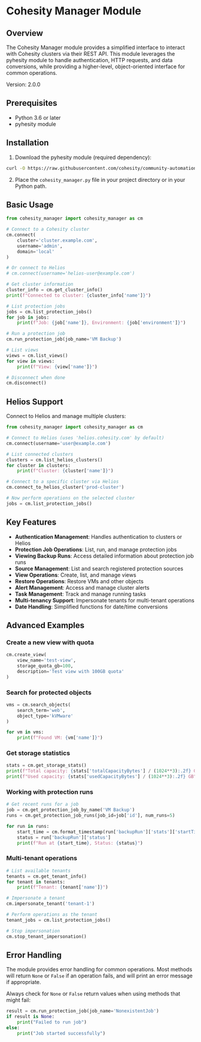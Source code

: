# Cohesity Manager Module

## Overview

The Cohesity Manager module provides a simplified interface to interact with Cohesity clusters via their REST API. This module leverages the pyhesity module to handle authentication, HTTP requests, and data conversions, while providing a higher-level, object-oriented interface for common operations.

Version: 2.0.0

## Prerequisites

- Python 3.6 or later
- pyhesity module

## Installation

1. Download the pyhesity module (required dependency):

```bash
curl -O https://raw.githubusercontent.com/cohesity/community-automation-samples/main/python/pyhesity/pyhesity.py
```

2. Place the `cohesity_manager.py` file in your project directory or in your Python path.

## Basic Usage

```python
from cohesity_manager import cohesity_manager as cm

# Connect to a Cohesity cluster
cm.connect(
    cluster='cluster.example.com',
    username='admin',
    domain='local'
)

# Or connect to Helios
# cm.connect(username='helios-user@example.com')

# Get cluster information
cluster_info = cm.get_cluster_info()
print(f"Connected to cluster: {cluster_info['name']}")

# List protection jobs
jobs = cm.list_protection_jobs()
for job in jobs:
    print(f"Job: {job['name']}, Environment: {job['environment']}")

# Run a protection job
cm.run_protection_job(job_name='VM Backup')

# List views
views = cm.list_views()
for view in views:
    print(f"View: {view['name']}")

# Disconnect when done
cm.disconnect()
```

## Helios Support

Connect to Helios and manage multiple clusters:

```python
from cohesity_manager import cohesity_manager as cm

# Connect to Helios (uses 'helios.cohesity.com' by default)
cm.connect(username='user@example.com')

# List connected clusters
clusters = cm.list_helios_clusters()
for cluster in clusters:
    print(f"Cluster: {cluster['name']}")

# Connect to a specific cluster via Helios
cm.connect_to_helios_cluster('prod-cluster')

# Now perform operations on the selected cluster
jobs = cm.list_protection_jobs()
```

## Key Features

- **Authentication Management**: Handles authentication to clusters or Helios
- **Protection Job Operations**: List, run, and manage protection jobs
- **Viewing Backup Runs**: Access detailed information about protection job runs
- **Source Management**: List and search registered protection sources
- **View Operations**: Create, list, and manage views
- **Restore Operations**: Restore VMs and other objects
- **Alert Management**: Access and manage cluster alerts
- **Task Management**: Track and manage running tasks
- **Multi-tenancy Support**: Impersonate tenants for multi-tenant operations
- **Date Handling**: Simplified functions for date/time conversions

## Advanced Examples

### Create a new view with quota

```python
cm.create_view(
    view_name='test-view',
    storage_quota_gb=100,
    description='Test view with 100GB quota'
)
```

### Search for protected objects

```python
vms = cm.search_objects(
    search_term='web',
    object_type='kVMware'
)

for vm in vms:
    print(f"Found VM: {vm['name']}")
```

### Get storage statistics

```python
stats = cm.get_storage_stats()
print(f"Total capacity: {stats['totalCapacityBytes'] / (1024**3):.2f} GB")
print(f"Used capacity: {stats['usedCapacityBytes'] / (1024**3):.2f} GB")
```

### Working with protection runs

```python
# Get recent runs for a job
job = cm.get_protection_job_by_name('VM Backup')
runs = cm.get_protection_job_runs(job_id=job['id'], num_runs=5)

for run in runs:
    start_time = cm.format_timestamp(run['backupRun']['stats']['startTimeUsecs'])
    status = run['backupRun']['status']
    print(f"Run at {start_time}, Status: {status}")
```

### Multi-tenant operations

```python
# List available tenants
tenants = cm.get_tenant_info()
for tenant in tenants:
    print(f"Tenant: {tenant['name']}")

# Impersonate a tenant
cm.impersonate_tenant('tenant-1')

# Perform operations as the tenant
tenant_jobs = cm.list_protection_jobs()

# Stop impersonation
cm.stop_tenant_impersonation()
```

## Error Handling

The module provides error handling for common operations. Most methods will return `None` or `False` if an operation fails, and will print an error message if appropriate.

Always check for `None` or `False` return values when using methods that might fail:

```python
result = cm.run_protection_job(job_name='NonexistentJob')
if result is None:
    print("Failed to run job")
else:
    print("Job started successfully")
``` 